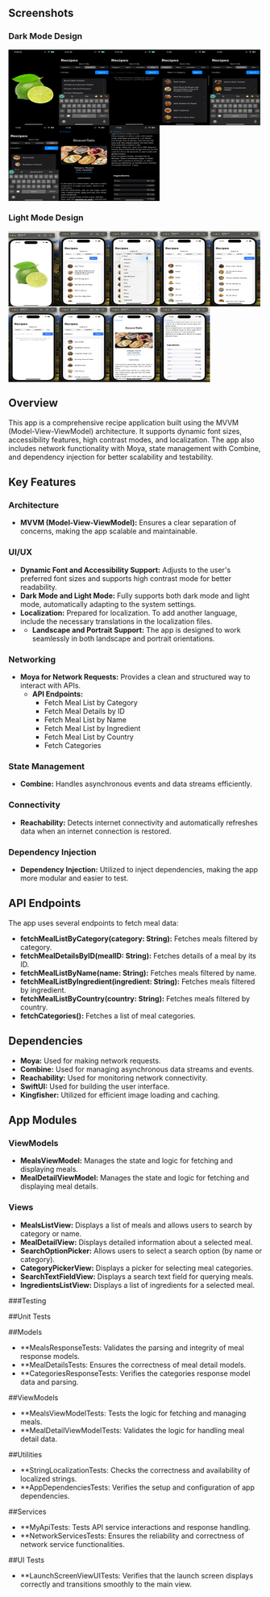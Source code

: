 ## Screenshots

### Dark Mode Design

<div style="display: flex; flex-wrap: wrap;">
    <img src="./Documentation_Images/d1.jpeg" alt="Dark mode screenshot 1" width="100" height="150"/>
    <img src="./Documentation_Images/d4.PNG" alt="Dark mode screenshot 4" width="100" height="150"/>
    <img src="./Documentation_Images/d5.PNG" alt="Dark mode screenshot 5" width="100" height="150"/>
    <img src="./Documentation_Images/d6.PNG" alt="Dark mode screenshot 6" width="100" height="150"/>
    <img src="./Documentation_Images/d7.PNG" alt="Dark mode screenshot 7" width="100" height="150"/>
    <img src="./Documentation_Images/d8.PNG" alt="Dark mode screenshot 7" width="100" height="150"/>
    <img src="./Documentation_Images/d9.PNG" alt="Dark mode screenshot 7" width="100" height="150"/>
    <img src="./Documentation_Images/d10.PNG" alt="Dark mode screenshot 7" width="100" height="150"/>
    
</div>

### Light Mode Design

<div style="display: flex; flex-wrap: wrap;">
    <img src="./Documentation_Images/a1.png" alt="Light mode screenshot 1" width="100" height="150"/>
    <img src="./Documentation_Images/a2.png" alt="Light mode screenshot 2" width="100" height="150"/>
    <img src="./Documentation_Images/a3.png" alt="Light mode screenshot 3" width="100" height="150"/>
    <img src="./Documentation_Images/a4.png" alt="Light mode screenshot 4" width="100" height="150"/>
    <img src="./Documentation_Images/a5.png" alt="Light mode screenshot 5" width="100" height="150"/>
    <img src="./Documentation_Images/a6.png" alt="Light mode screenshot 6" width="100" height="150"/>
    <img src="./Documentation_Images/a7.png" alt="Light mode screenshot 7" width="100" height="150"/>
    <img src="./Documentation_Images/a8.png" alt="Light mode screenshot 7" width="100" height="150"/>
    <img src="./Documentation_Images/a9.png" alt="Light mode screenshot 7" width="100" height="150"/>
    
</div>

## Overview

This app is a comprehensive recipe application built using the MVVM (Model-View-ViewModel) architecture. It supports dynamic font sizes, accessibility features, high contrast modes, and localization. The app also includes network functionality with Moya, state management with Combine, and dependency injection for better scalability and testability.

## Key Features

### Architecture

- **MVVM (Model-View-ViewModel):** Ensures a clear separation of concerns, making the app scalable and maintainable.

### UI/UX

- **Dynamic Font and Accessibility Support:** Adjusts to the user's preferred font sizes and supports high contrast mode for better readability.
- **Dark Mode and Light Mode:** Fully supports both dark mode and light mode, automatically adapting to the system settings.
- **Localization:** Prepared for localization. To add another language, include the necessary translations in the localization files.
- - **Landscape and Portrait Support:** The app is designed to work seamlessly in both landscape and portrait orientations.


### Networking

- **Moya for Network Requests:** Provides a clean and structured way to interact with APIs.
  - **API Endpoints:**
    - Fetch Meal List by Category
    - Fetch Meal Details by ID
    - Fetch Meal List by Name
    - Fetch Meal List by Ingredient
    - Fetch Meal List by Country
    - Fetch Categories

### State Management

- **Combine:** Handles asynchronous events and data streams efficiently.

### Connectivity

- **Reachability:** Detects internet connectivity and automatically refreshes data when an internet connection is restored.

### Dependency Injection

- **Dependency Injection:** Utilized to inject dependencies, making the app more modular and easier to test.

## API Endpoints

The app uses several endpoints to fetch meal data:

- **fetchMealListByCategory(category: String):** Fetches meals filtered by category.
- **fetchMealDetailsByID(mealID: String):** Fetches details of a meal by its ID.
- **fetchMealListByName(name: String):** Fetches meals filtered by name.
- **fetchMealListByIngredient(ingredient: String):** Fetches meals filtered by ingredient.
- **fetchMealListByCountry(country: String):** Fetches meals filtered by country.
- **fetchCategories():** Fetches a list of meal categories.

## Dependencies

- **Moya:** Used for making network requests.
- **Combine:** Used for managing asynchronous data streams and events.
- **Reachability:** Used for monitoring network connectivity.
- **SwiftUI:** Used for building the user interface.
- **Kingfisher:** Utilized for efficient image loading and caching.


## App Modules

### ViewModels

- **MealsViewModel:** Manages the state and logic for fetching and displaying meals.
- **MealDetailViewModel:** Manages the state and logic for fetching and displaying meal details.

### Views

- **MealsListView:** Displays a list of meals and allows users to search by category or name.
- **MealDetailView:** Displays detailed information about a selected meal.
- **SearchOptionPicker:** Allows users to select a search option (by name or category).
- **CategoryPickerView:** Displays a picker for selecting meal categories.
- **SearchTextFieldView:** Displays a search text field for querying meals.
- **IngredientsListView:** Displays a list of ingredients for a selected meal.



###Testing

##Unit Tests

##Models
- **MealsResponseTests: Validates the parsing and integrity of meal response models.
- **MealDetailsTests: Ensures the correctness of meal detail models.
- **CategoriesResponseTests: Verifies the categories response model data and parsing.

##ViewModels
- **MealsViewModelTests: Tests the logic for fetching and managing meals.
- **MealDetailViewModelTests: Validates the logic for handling meal detail data.

##Utilities
- **StringLocalizationTests: Checks the correctness and availability of localized strings.
- **AppDependenciesTests: Verifies the setup and configuration of app dependencies.

##Services
- **MyApiTests: Tests API service interactions and response handling.
- **NetworkServicesTests: Ensures the reliability and correctness of network service functionalities.

##UI Tests

- **LaunchScreenViewUITests: Verifies that the launch screen displays correctly and transitions smoothly to the main view.



